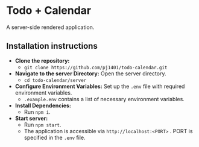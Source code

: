 # Todo + Calendar

A server-side rendered application.

## Installation instructions

 - **Clone the repository:**
   - `git clone https://github.com/pj1401/todo-calendar.git`
 - **Navigate to the server Directory:** Open the server directory.
   - `cd todo-calendar/server`
 - **Configure Environment Variables:** Set up the `.env` file with required environment variables.
   - `.example.env` contains a list of necessary environment variables.
 - **Install Dependencies:**
   - Run `npm i`.
 - **Start server:**
   - Run `npm start`.
   - The application is accessible via `http://localhost:<PORT>` . PORT is specified in the `.env` file.
